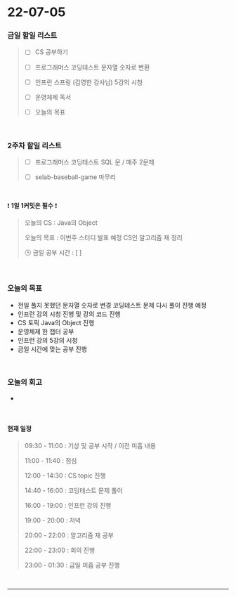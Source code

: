 # 22-07-05
 ### 금일 할일 리스트 

> - [ ]  CS 공부하기  
>
> - [ ]  프로그래머스 코딩테스트 문자열 숫자로 변환
>
> - [ ]  인프런 스프링 (김영한 강사님) 5강의 시청
>
> - [ ]  운영체제 독서
>
> - [ ]  오늘의 목표    

<br/>

### 2주차 할일 리스트  

> - [ ]  프로그래머스 코딩테스트 SQL 문 / 매주 2문제  
>
> - [ ]  selab-baseball-game 마무리

<br/>

❗ **1일 1커밋은 필수** ❗
> 오늘의 CS : Java의 Object
>
> 오늘의 목표  : 이번주 스터디 발표 예정 CS인 알고리즘 재 정리
>
> 🕒 금일 공부 시간 :  [ ]    
  
<br/>

### 오늘의 목표
- 전일 풀지 못했던 문자열 숫자로 변경 코딩테스트 문제 다시 풀이 진행 예정
- 인프런 강의 시청 진행 및 강의 코드 진행
- CS 토픽 Java의 Object 진행
- 운영체제 한 챕터 공부
- 인프런 강의 5강의 시청
- 금일 시간에 맞는 공부 진행


<br>

### 오늘의 회고
- 


<br>

#### 현재 일정  

> 09:30 - 11:00 : 기상 및 공부 시작 / 이전 미흡 내용 
>
> 11:00 - 11:40 : 점심
>
> 12:00 - 14:30 : CS topic 진행
>
> 14:40 - 16:00 : 코딩테스트 문제 풀이
>
> 16:00 - 19:00 : 인프런 강의 진행
>
> 19:00 - 20:00 : 저녁
>
> 20:00 - 22:00 : 알고리즘 재 공부
>
> 22:00 - 23:00 : 회의 진행
>
> 23:00 - 01:30 : 금일 미흡 공부 진행

<br/>

------------  